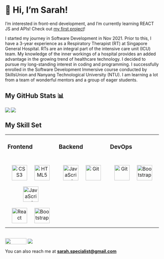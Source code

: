 # 👋 Hi, I’m Sarah!

I’m interested in front-end development, and I’m currently learning REACT JS and APIs! Check out [my first project](https://github.com/Sarah-Specialist/PFcalculator)!

I started my journey in Software Development in Nov 2021. Prior to this, I have a 3-year experience as a Respiratory Therapist (RT) at Singapore General Hospital. RTs are an integral part of the intensive care unit (ICU) team. My knowledge of the inner workings of a hospital provides an added advantage in the growing trend of healthcare technology. I decided to pursue my long-standing interest in coding and programming. I successfully enrolled in the Software Development Immersive course conducted by SkillsUnion and Nanyang Technological University (NTU). I am learning a lot from a team of wonderful mentors and a group of eager students.

## My GitHub Stats 📊
<a href="https://github.com/Sarah-Specialist/github-readme-stats">
  <img align="left" src="https://github-readme-stats.vercel.app/api?username=Sarah-Specialist&count_private=true&show_icons=true&theme=radical" />
</a>
<a href="https://github.com/Sarah-Specialist/convoychat">
  <img align="center" src="https://github-readme-stats.vercel.app/api/top-langs/?username=Sarah-Specialist" />
</a>


## My Skill Set  
<table><tr><td valign="top" width="33%">



### Frontend
<br>
<div align="center">  
<img style="margin: 10px" src="https://profilinator.rishav.dev/skills-assets/css3-original-wordmark.svg" alt="CSS3" height="50" />  
<img style="margin: 10px" src="https://profilinator.rishav.dev/skills-assets/html5-original-wordmark.svg" alt="HTML5" height="50" />  
<img style="margin: 10px" src="https://profilinator.rishav.dev/skills-assets/javascript-original.svg" alt="JavaScript" height="50" /><br>
<img style="margin: 10px" src="https://profilinator.rishav.dev/skills-assets/react-original-wordmark.svg" alt="React" height="50" />  
<img style="margin: 10px" src="https://profilinator.rishav.dev/skills-assets/bootstrap-plain.svg" alt="Bootstrap" height="50" />  
</div>

</td><td valign="top" width="33%">



### Backend  
<br>
<div align="center">  
<img style="margin: 10px" src="https://profilinator.rishav.dev/skills-assets/javascript-original.svg" alt="JavaScript" height="50" />  
<img style="margin: 10px" src="https://profilinator.rishav.dev/skills-assets/git-scm-icon.svg" alt="Git" height="50" />  
</div>

</td><td valign="top" width="33%">



### DevOps
<br>
<div align="center">  
<img style="margin: 10px" src="https://profilinator.rishav.dev/skills-assets/git-scm-icon.svg" alt="Git" height="50" />   
<img style="margin: 10px" src="https://profilinator.rishav.dev/skills-assets/bootstrap-plain.svg" alt="Bootstrap" height="50" />  
</div>

</td></tr></table>  

<br/>  

<div align="left">
  <a href="https://www.linkedin.com/in/sarah-khoo-jing-yi/" target="_blank" ><img src="https://www.seekpng.com/png/detail/371-3715298_advertise-on-linkedin-linkedin-logo-no-background.png" align="center" height="20" width="70" /></a>  
  <a href="https://paypal.me/sarah4sante@gmail.com" target="_blank" ><img src="https://img.shields.io/badge/Donate-PayPal-blue.svg?style=flat-square" align="center"/></a>
</div>  


You can also reach me at **sarah.specialist@gmail.com**

